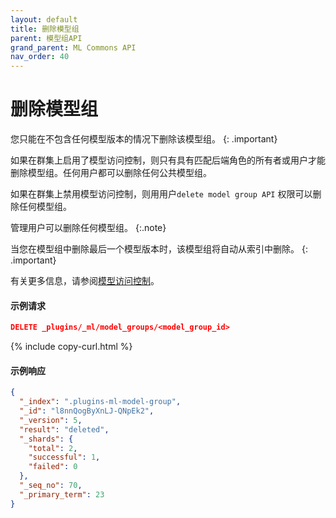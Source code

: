 ```yaml
---
layout: default
title: 删除模型组
parent: 模型组API
grand_parent: ML Commons API
nav_order: 40
---
```


# 删除模型组

您只能在不包含任何模型版本的情况下删除该模型组。
{: .important}

如果在群集上启用了模型访问控制，则只有具有匹配后端角色的所有者或用户才能删除模型组。任何用户都可以删除任何公共模型组。

如果在群集上禁用模型访问控制，则用用户`delete model group API` 权限可以删除任何模型组。

管理用户可以删除任何模型组。
{:.note}

当您在模型组中删除最后一个模型版本时，该模型组将自动从索引中删除。
{: .important}

有关更多信息，请参阅[模型访问控制]({{site.url}}{{site.baseurl}}/ml-commons-plugin/model-access-control/)。

#### 示例请求

```json
DELETE _plugins/_ml/model_groups/<model_group_id>
```
{% include copy-curl.html %}

#### 示例响应

```json
{
  "_index": ".plugins-ml-model-group",
  "_id": "l8nnQogByXnLJ-QNpEk2",
  "_version": 5,
  "result": "deleted",
  "_shards": {
    "total": 2,
    "successful": 1,
    "failed": 0
  },
  "_seq_no": 70,
  "_primary_term": 23
}
```

